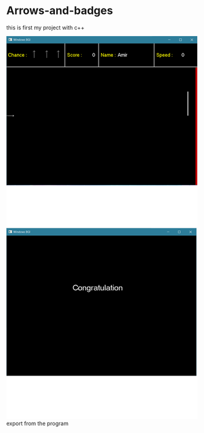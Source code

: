 # Arrows-and-badges
this is first my project with c++

![alt text](https://github.com/AmirhosseinAbutalebi/Arrows-and-badges/blob/main/Screenshot1.png)
![alt text](https://github.com/AmirhosseinAbutalebi/Arrows-and-badges/blob/main/Screenshot2.png)
export from the program
